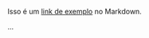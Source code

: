 Isso é um [link de exemplo][exemplo] no Markdown.

...

[exemplo]: https://www.exemplo.com "Visite o site de exemplo"
